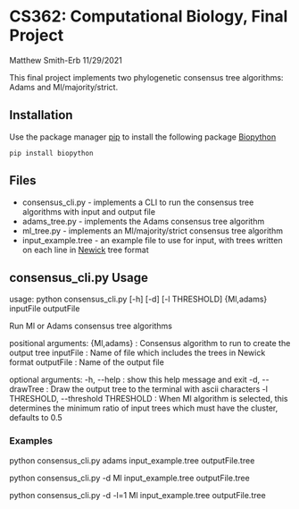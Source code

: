 # CS362: Computational Biology, Final Project
Matthew Smith-Erb
11/29/2021

This final project implements two phylogenetic consensus tree algorithms: Adams and Ml/majority/strict.

## Installation
Use the package manager [pip](https://pip.pypa.io/en/stable/) to install the following package [Biopython](https://biopython.org/)

    pip install biopython

## Files

 - consensus_cli.py - implements a CLI to run the consensus tree algorithms with input and output file
 - adams_tree.py - implements the Adams consensus tree algorithm
 - ml_tree.py - implements an Ml/majority/strict consensus tree algorithm
 - input_example.tree - an example file to use for input, with trees written on each line in [Newick](https://en.wikipedia.org/wiki/Newick_format) tree format

## consensus_cli.py Usage
usage: python consensus_cli.py [-h] [-d] [-l THRESHOLD] {Ml,adams} inputFile outputFile

Run Ml or Adams consensus tree algorithms

positional arguments:
  {Ml,adams} : Consensus algorithm to run to create the output tree
  inputFile : Name of file which includes the trees in Newick format
  outputFile : Name of the output file

optional arguments:
  -h, --help : show this help message and exit
  -d, --drawTree : Draw the output tree to the terminal with ascii characters
  -l THRESHOLD, --threshold THRESHOLD : When Ml algorithm is selected, this determines the minimum ratio of input trees which must have the cluster, defaults to 0.5

### Examples
python consensus_cli.py  adams input_example.tree outputFile.tree

python consensus_cli.py -d Ml input_example.tree outputFile.tree

python consensus_cli.py -d -l=1 Ml input_example.tree outputFile.tree
